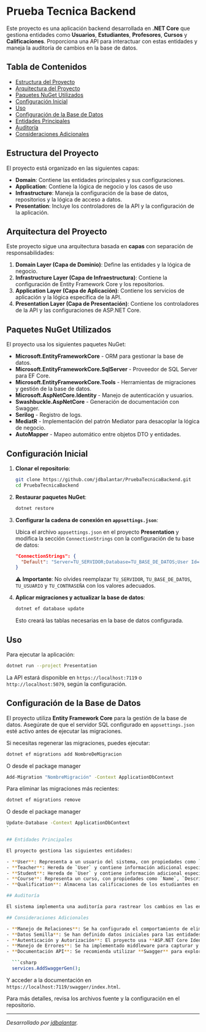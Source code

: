 # Prueba Tecnica Backend

Este proyecto es una aplicación backend desarrollada en **.NET Core** que gestiona entidades como **Usuarios**, **Estudiantes**, **Profesores**, **Cursos** y **Calificaciones**. Proporciona una API para interactuar con estas entidades y maneja la auditoría de cambios en la base de datos.

## Tabla de Contenidos

- [Estructura del Proyecto](#estructura-del-proyecto)
- [Arquitectura del Proyecto](#arquitectura-del-proyecto)
- [Paquetes NuGet Utilizados](#paquetes-nuget-utilizados)
- [Configuración Inicial](#configuracion-inicial)
- [Uso](#uso)
- [Configuración de la Base de Datos](#configuracion-de-la-base-de-datos)
- [Entidades Principales](#entidades-principales)
- [Auditoría](#auditoria)
- [Consideraciones Adicionales](#consideraciones-adicionales)

## Estructura del Proyecto

El proyecto está organizado en las siguientes capas:

- **Domain**: Contiene las entidades principales y sus configuraciones.
- **Application**: Contiene la lógica de negocio y los casos de uso
- **Infrastructure**: Maneja la configuración de la base de datos, repositorios y la lógica de acceso a datos.
- **Presentation**: Incluye los controladores de la API y la configuración de la aplicación.


## Arquitectura del Proyecto

Este proyecto sigue una arquitectura basada en **capas** con separación de responsabilidades:

1. **Domain Layer (Capa de Dominio)**: Define las entidades y la lógica de negocio.
2. **Infrastructure Layer (Capa de Infraestructura)**: Contiene la configuración de Entity Framework Core y los repositorios.
3. **Application Layer (Capa de Aplicación)**: Contiene los servicios de aplicación y la lógica específica de la API.
4. **Presentation Layer (Capa de Presentación)**: Contiene los controladores de la API y las configuraciones de ASP.NET Core.

## Paquetes NuGet Utilizados

El proyecto usa los siguientes paquetes NuGet:

- **Microsoft.EntityFrameworkCore** - ORM para gestionar la base de datos.
- **Microsoft.EntityFrameworkCore.SqlServer** - Proveedor de SQL Server para EF Core.
- **Microsoft.EntityFrameworkCore.Tools** - Herramientas de migraciones y gestión de la base de datos.
- **Microsoft.AspNetCore.Identity** - Manejo de autenticación y usuarios.
- **Swashbuckle.AspNetCore** - Generación de documentación con Swagger.
- **Serilog** - Registro de logs.
- **MediatR** - Implementación del patrón Mediator para desacoplar la lógica de negocio.
- **AutoMapper** - Mapeo automático entre objetos DTO y entidades.

## Configuración Inicial

1. **Clonar el repositorio**:

   ```bash
   git clone https://github.com/jdbalantar/PruebaTecnicaBackend.git
   cd PruebaTecnicaBackend
   ```

2. **Restaurar paquetes NuGet**:

   ```bash
   dotnet restore
   ```

3. **Configurar la cadena de conexión en `appsettings.json`**:

   Ubica el archivo `appsettings.json` en el proyecto **Presentation** y modifica la sección `ConnectionStrings` con la configuración de tu base de datos:

   ```json
   "ConnectionStrings": {
     "Default": "Server=TU_SERVIDOR;Database=TU_BASE_DE_DATOS;User Id=TU_USUARIO;Password=TU_CONTRASEÑA;"
   }
   ```

   ⚠ **Importante**: No olvides reemplazar `TU_SERVIDOR`, `TU_BASE_DE_DATOS`, `TU_USUARIO` y `TU_CONTRASEÑA` con los valores adecuados.

4. **Aplicar migraciones y actualizar la base de datos**:

   ```bash
   dotnet ef database update
   ```

   Esto creará las tablas necesarias en la base de datos configurada.

## Uso

Para ejecutar la aplicación:

```bash
dotnet run --project Presentation
```

La API estará disponible en `https://localhost:7119` o `http://localhost:5079`, según la configuración.

## Configuración de la Base de Datos

El proyecto utiliza **Entity Framework Core** para la gestión de la base de datos. Asegúrate de que el servidor SQL configurado en `appsettings.json` esté activo antes de ejecutar las migraciones.

Si necesitas regenerar las migraciones, puedes ejecutar:

```bash
dotnet ef migrations add NombreDeMigracion
```

O desde el package manager

```bash
Add-Migration "NombreMigración" -Context ApplicationDbContext
```

Para eliminar las migraciones más recientes:

```bash
dotnet ef migrations remove
```

O desde el package manager


```bash
Update-Database -Context ApplicationDbContext
`

## Entidades Principales

El proyecto gestiona las siguientes entidades:

- **User**: Representa a un usuario del sistema, con propiedades como `FirstName`, `LastName` y `Identification`.
- **Teacher**: Hereda de `User` y contiene información adicional específica de los profesores.
- **Student**: Hereda de `User` y contiene información adicional específica de los estudiantes.
- **Course**: Representa un curso, con propiedades como `Name`, `Description` y una relación con `Teacher` y `Student`.
- **Qualification**: Almacena las calificaciones de los estudiantes en los cursos.

## Auditoría

El sistema implementa una auditoría para rastrear los cambios en las entidades. Cada vez que se realiza una operación de creación, actualización o eliminación, se registra una entrada en la tabla `AuditLogs` con información relevante, como el usuario que realizó la acción, la entidad afectada y los valores anteriores y nuevos.

## Consideraciones Adicionales

- **Manejo de Relaciones**: Se ha configurado el comportamiento de eliminación en las relaciones para evitar conflictos de eliminación en cascada múltiple.
- **Datos Semilla**: Se han definido datos iniciales para las entidades principales en el método `SeedData` del `ApplicationDbContext`.
- **Autenticación y Autorización**: El proyecto usa **ASP.NET Core Identity** para la gestión de usuarios y roles.
- **Manejo de Errores**: Se ha implementado middleware para capturar y manejar errores en la API.
- **Documentación API**: Se recomienda utilizar **Swagger** para explorar los endpoints disponibles. Puedes habilitarlo en `Startup.cs` agregando:

  ```csharp
  services.AddSwaggerGen();
  ```

  Y acceder a la documentación en `https://localhost:7119/swagger/index.html`.

Para más detalles, revisa los archivos fuente y la configuración en el repositorio.

---

_Desarrollado por [jdbalantar](https://github.com/jdbalantar)._

